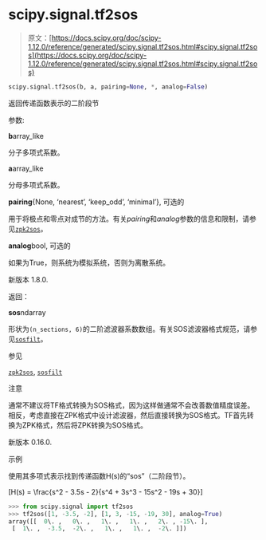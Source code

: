 # scipy.signal.tf2sos

> 原文：[https://docs.scipy.org/doc/scipy-1.12.0/reference/generated/scipy.signal.tf2sos.html#scipy.signal.tf2sos](https://docs.scipy.org/doc/scipy-1.12.0/reference/generated/scipy.signal.tf2sos.html#scipy.signal.tf2sos)

```py
scipy.signal.tf2sos(b, a, pairing=None, *, analog=False)
```

返回传递函数表示的二阶段节

参数:

**b**array_like

分子多项式系数。

**a**array_like

分母多项式系数。

**pairing**{None, ‘nearest’, ‘keep_odd’, ‘minimal’}, 可选的

用于将极点和零点对成节的方法。有关*pairing*和*analog*参数的信息和限制，请参见[`zpk2sos`](https://docs.scipy.org/doc/scipy-1.12.0/reference/generated/scipy.signal.zpk2sos.html#scipy.signal.zpk2sos "scipy.signal.zpk2sos")。

**analog**bool, 可选的

如果为True，则系统为模拟系统，否则为离散系统。

新版本 1.8.0.

返回：

**sos**ndarray

形状为`(n_sections, 6)`的二阶滤波器系数数组。有关SOS滤波器格式规范，请参见[`sosfilt`](https://docs.scipy.org/doc/scipy-1.12.0/reference/generated/scipy.signal.sosfilt.html#scipy.signal.sosfilt "scipy.signal.sosfilt")。

参见

[`zpk2sos`](https://docs.scipy.org/doc/scipy-1.12.0/reference/generated/scipy.signal.zpk2sos.html#scipy.signal.zpk2sos "scipy.signal.zpk2sos"), [`sosfilt`](https://docs.scipy.org/doc/scipy-1.12.0/reference/generated/scipy.signal.sosfilt.html#scipy.signal.sosfilt "scipy.signal.sosfilt")

注意

通常不建议将TF格式转换为SOS格式，因为这样做通常不会改善数值精度误差。相反，考虑直接在ZPK格式中设计滤波器，然后直接转换为SOS格式。TF首先转换为ZPK格式，然后将ZPK转换为SOS格式。

新版本 0.16.0.

示例

使用其多项式表示找到传递函数H(s)的“sos”（二阶段节）。

\[H(s) = \frac{s^2 - 3.5s - 2}{s^4 + 3s^3 - 15s^2 - 19s + 30}\]

```py
>>> from scipy.signal import tf2sos
>>> tf2sos([1, -3.5, -2], [1, 3, -15, -19, 30], analog=True)
array([[  0\. ,   0\. ,   1\. ,   1\. ,   2\. , -15\. ],
 [  1\. ,  -3.5,  -2\. ,   1\. ,   1\. ,  -2\. ]]) 
```
